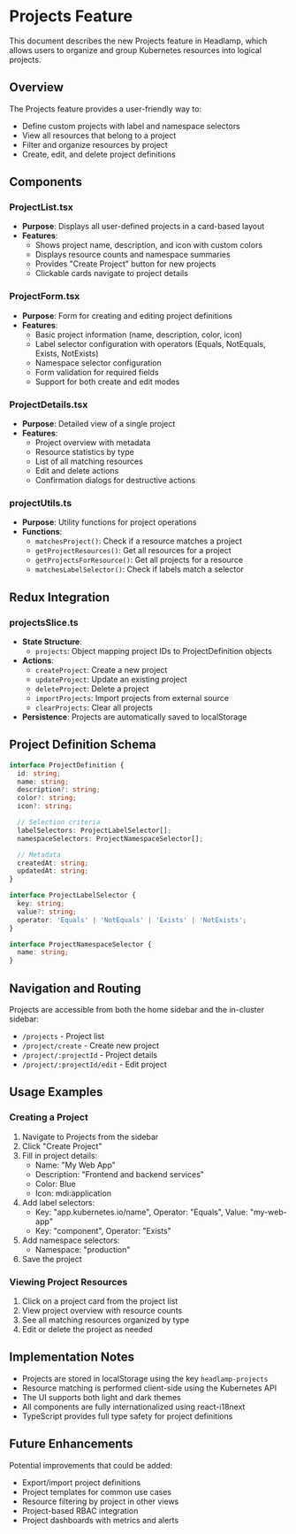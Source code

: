 # Projects Feature

This document describes the new Projects feature in Headlamp, which allows users to organize and group Kubernetes resources into logical projects.

## Overview

The Projects feature provides a user-friendly way to:
- Define custom projects with label and namespace selectors
- View all resources that belong to a project
- Filter and organize resources by project
- Create, edit, and delete project definitions

## Components

### ProjectList.tsx
- **Purpose**: Displays all user-defined projects in a card-based layout
- **Features**:
  - Shows project name, description, and icon with custom colors
  - Displays resource counts and namespace summaries
  - Provides "Create Project" button for new projects
  - Clickable cards navigate to project details

### ProjectForm.tsx
- **Purpose**: Form for creating and editing project definitions
- **Features**:
  - Basic project information (name, description, color, icon)
  - Label selector configuration with operators (Equals, NotEquals, Exists, NotExists)
  - Namespace selector configuration
  - Form validation for required fields
  - Support for both create and edit modes

### ProjectDetails.tsx
- **Purpose**: Detailed view of a single project
- **Features**:
  - Project overview with metadata
  - Resource statistics by type
  - List of all matching resources
  - Edit and delete actions
  - Confirmation dialogs for destructive actions

### projectUtils.ts
- **Purpose**: Utility functions for project operations
- **Functions**:
  - `matchesProject()`: Check if a resource matches a project
  - `getProjectResources()`: Get all resources for a project
  - `getProjectsForResource()`: Get all projects for a resource
  - `matchesLabelSelector()`: Check if labels match a selector

## Redux Integration

### projectsSlice.ts
- **State Structure**:
  - `projects`: Object mapping project IDs to ProjectDefinition objects
- **Actions**:
  - `createProject`: Create a new project
  - `updateProject`: Update an existing project
  - `deleteProject`: Delete a project
  - `importProjects`: Import projects from external source
  - `clearProjects`: Clear all projects
- **Persistence**: Projects are automatically saved to localStorage

## Project Definition Schema

```typescript
interface ProjectDefinition {
  id: string;
  name: string;
  description?: string;
  color?: string;
  icon?: string;

  // Selection criteria
  labelSelectors: ProjectLabelSelector[];
  namespaceSelectors: ProjectNamespaceSelector[];

  // Metadata
  createdAt: string;
  updatedAt: string;
}

interface ProjectLabelSelector {
  key: string;
  value?: string;
  operator: 'Equals' | 'NotEquals' | 'Exists' | 'NotExists';
}

interface ProjectNamespaceSelector {
  name: string;
}
```

## Navigation and Routing

Projects are accessible from both the home sidebar and the in-cluster sidebar:
- `/projects` - Project list
- `/project/create` - Create new project
- `/project/:projectId` - Project details
- `/project/:projectId/edit` - Edit project

## Usage Examples

### Creating a Project
1. Navigate to Projects from the sidebar
2. Click "Create Project"
3. Fill in project details:
   - Name: "My Web App"
   - Description: "Frontend and backend services"
   - Color: Blue
   - Icon: mdi:application
4. Add label selectors:
   - Key: "app.kubernetes.io/name", Operator: "Equals", Value: "my-web-app"
   - Key: "component", Operator: "Exists"
5. Add namespace selectors:
   - Namespace: "production"
6. Save the project

### Viewing Project Resources
1. Click on a project card from the project list
2. View project overview with resource counts
3. See all matching resources organized by type
4. Edit or delete the project as needed

## Implementation Notes

- Projects are stored in localStorage using the key `headlamp-projects`
- Resource matching is performed client-side using the Kubernetes API
- The UI supports both light and dark themes
- All components are fully internationalized using react-i18next
- TypeScript provides full type safety for project definitions

## Future Enhancements

Potential improvements that could be added:
- Export/import project definitions
- Project templates for common use cases
- Resource filtering by project in other views
- Project-based RBAC integration
- Project dashboards with metrics and alerts
